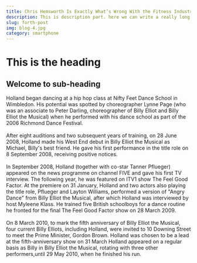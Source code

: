 ```yaml
---
title: Chris Hemsworth Is Exactly What’s Wrong With the Fitness Industry
description: This is description part. here we can write a really long description
slug: forth-post
img: blog-4.jpg
category: smartphone
---
```


# This is the heading
 
 ## Welcome to sub-heading

 Holland began dancing at a hip hop class at Nifty Feet Dance School in Wimbledon. His potential was spotted by choreographer Lynne Page (who was an associate to Peter Darling, choreographer of Billy Elliot and Billy Elliot the Musical) when he performed with his dance school as part of the 2006 Richmond Dance Festival.<br><br>
After eight auditions and two subsequent years of training, on 28 June 2008, Holland made his West End debut in Billy Elliot the Musical as Michael, Billy's best friend. He gave his first performance in the title role on 8 September 2008, receiving positive notices.<br><br>
In September 2008, Holland (together with co-star Tanner Pflueger) appeared on the news programme on channel FIVE and gave his first TV interview. The following year, he was featured on ITV1 show The Feel Good Factor. At the premiere on 31 January, Holland and two actors also playing the title role, Pflueger and Layton Williams, performed a version of "Angry Dance" from Billy Elliot the Musical, after which Holland was interviewed by host Myleene Klass. He trained five British schoolboys for a dance routine he fronted for the final The Feel Good Factor show on 28 March 2009.<br><br>
On 8 March 2010, to mark the fifth anniversary of Billy Elliot the Musical, four current Billy Elliots, including Holland, were invited to 10 Downing Street to meet the Prime Minister, Gordon Brown. Holland was chosen to be a lead at the fifth-anniversary show on 31 March Holland appeared on a regular basis as Billy in Billy Elliot the Musical, rotating with three other performers,until 29 May 2010, when he finished his run.